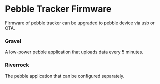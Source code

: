 # Pebble Tracker Firmware

Firmware of pebble tracker can be upgraded to pebble device via usb or OTA.

### Gravel

A low-power pebble application that uploads data every 5 minutes.

### Riverrock

The pebble application that can be configured separately.